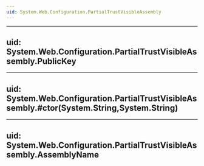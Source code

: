 ```yaml
---
uid: System.Web.Configuration.PartialTrustVisibleAssembly
---
```


---
uid: System.Web.Configuration.PartialTrustVisibleAssembly.PublicKey
---

---
uid: System.Web.Configuration.PartialTrustVisibleAssembly.#ctor(System.String,System.String)
---

---
uid: System.Web.Configuration.PartialTrustVisibleAssembly.AssemblyName
---
